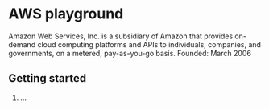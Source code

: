 # AWS playground

Amazon Web Services, Inc. is a subsidiary of Amazon that provides on-demand cloud computing platforms and APIs to individuals, companies, and governments, on a metered, pay-as-you-go basis. Founded: March 2006


## Getting started

1. ...
